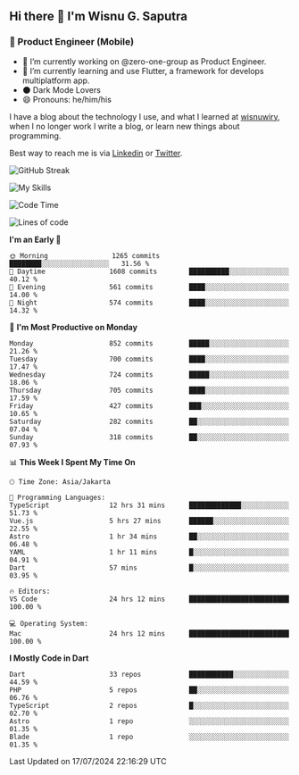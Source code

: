## Hi there 👋 I'm Wisnu G. Saputra

### :mobile_phone_off: Product Engineer (Mobile)

- 🔭 I’m currently working on @zero-one-group as Product Engineer.
- 🌱 I’m currently learning and use Flutter, a framework for develops multiplatform app.
- 🌑 Dark Mode Lovers
- 😄 Pronouns: he/him/his

I have a blog about the technology I use, and what I learned at [wisnuwiry](https://wisnuwiry.space/), when I no longer work I write a blog, or learn new things about programming.

Best way to reach me is via [Linkedin](https://www.linkedin.com/in/wisnu-saputra/) or [Twitter](https://twitter.com/wisnuwiry).

![GitHub Streak](https://streak-stats.demolab.com?user=wisnuwiry&theme=dark&hide_border=true)

![My Skills](https://skillicons.dev/icons?i=dart,flutter,kotlin,swift,go,js,css,neovim,git,linux&perline=5)

<!--START_SECTION:waka-->
![Code Time](http://img.shields.io/badge/Code%20Time-1%2C448%20hrs%202%20mins-blue)

![Lines of code](https://img.shields.io/badge/From%20Hello%20World%20I%27ve%20Written-5.8%20million%20lines%20of%20code-blue)

**I'm an Early 🐤** 

```text
🌞 Morning                1265 commits        ████████░░░░░░░░░░░░░░░░░   31.56 % 
🌆 Daytime                1608 commits        ██████████░░░░░░░░░░░░░░░   40.12 % 
🌃 Evening                561 commits         ████░░░░░░░░░░░░░░░░░░░░░   14.00 % 
🌙 Night                  574 commits         ████░░░░░░░░░░░░░░░░░░░░░   14.32 % 
```
📅 **I'm Most Productive on Monday** 

```text
Monday                   852 commits         █████░░░░░░░░░░░░░░░░░░░░   21.26 % 
Tuesday                  700 commits         ████░░░░░░░░░░░░░░░░░░░░░   17.47 % 
Wednesday                724 commits         █████░░░░░░░░░░░░░░░░░░░░   18.06 % 
Thursday                 705 commits         ████░░░░░░░░░░░░░░░░░░░░░   17.59 % 
Friday                   427 commits         ███░░░░░░░░░░░░░░░░░░░░░░   10.65 % 
Saturday                 282 commits         ██░░░░░░░░░░░░░░░░░░░░░░░   07.04 % 
Sunday                   318 commits         ██░░░░░░░░░░░░░░░░░░░░░░░   07.93 % 
```


📊 **This Week I Spent My Time On** 

```text
🕑︎ Time Zone: Asia/Jakarta

💬 Programming Languages: 
TypeScript               12 hrs 31 mins      █████████████░░░░░░░░░░░░   51.73 % 
Vue.js                   5 hrs 27 mins       ██████░░░░░░░░░░░░░░░░░░░   22.55 % 
Astro                    1 hr 34 mins        ██░░░░░░░░░░░░░░░░░░░░░░░   06.48 % 
YAML                     1 hr 11 mins        █░░░░░░░░░░░░░░░░░░░░░░░░   04.91 % 
Dart                     57 mins             █░░░░░░░░░░░░░░░░░░░░░░░░   03.95 % 

🔥 Editors: 
VS Code                  24 hrs 12 mins      █████████████████████████   100.00 % 

💻 Operating System: 
Mac                      24 hrs 12 mins      █████████████████████████   100.00 % 
```

**I Mostly Code in Dart** 

```text
Dart                     33 repos            ███████████░░░░░░░░░░░░░░   44.59 % 
PHP                      5 repos             ██░░░░░░░░░░░░░░░░░░░░░░░   06.76 % 
TypeScript               2 repos             █░░░░░░░░░░░░░░░░░░░░░░░░   02.70 % 
Astro                    1 repo              ░░░░░░░░░░░░░░░░░░░░░░░░░   01.35 % 
Blade                    1 repo              ░░░░░░░░░░░░░░░░░░░░░░░░░   01.35 % 
```




 Last Updated on 17/07/2024 22:16:29 UTC
<!--END_SECTION:waka-->
